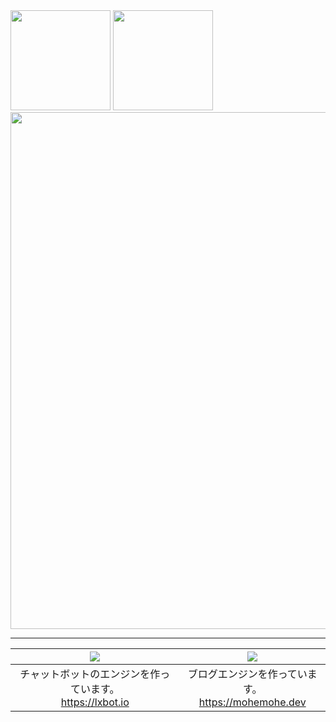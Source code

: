 <span>
  <img height="160px" src="https://github-readme-stats.vercel.app/api?username=mohemohe&show_icons=true&count_private=true" />
  <img height="160px" src="https://github-readme-stats.vercel.app/api/wakatime?username=mohemohe&layout=compact&langs_count=8" />
</span>
<span>
  <img width="827px" src="https://github-profile-trophy.vercel.app/?username=mohemohe&column=8" />
</span>

----

| <a href="https://github.com/lxbot"><img src="https://github-readme-stats.vercel.app/api/pin/?username=lxbot&repo=lxbot" /></a> | <a href="https://github.com/mohemohe/parakeet"><img src="https://github-readme-stats.vercel.app/api/pin/?username=mohemohe&repo=parakeet" /></a> |
| :----: | :----: |
| チャットボットのエンジンを作っています。<br>https://lxbot.io | ブログエンジンを作っています。<br>https://mohemohe.dev |
